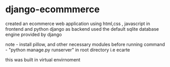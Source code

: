 # django-ecommmerce
created an ecommerce web application using html,css , javascript in frontend 
and
python django as backend
used the default sqlite database engine provided by django

note - install pillow, and other necessary modules before running command - "python manage.py runserver" in root directory i.e ecarte

this was built in virtual envirnoment
